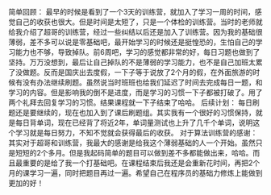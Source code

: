 简单回顾：
   最早的时候是看到了一个3天的训练营，就加入了学习一周的时间，感觉自己的收获也很大。但是时间是太短了，只是一个体检的训练营。当时的老师就给我介绍了超哥的训练营，经过一些纠结以后还是加入了训练营。因为我的基础很薄弱，差不多可以说是零基础吧，最开始学习的时候还是挺惶恐的，生怕自己的学习能力也不够，导致掉队。前6周吧，学习的感觉都非常的好，每日习题也做到了坚持。万万没想到，最后让自己掉队的不是薄弱的学习能力，也不是自己加班太累了没做题。反而是国庆出去度假，一下子等于说放了2个月的假，在外面旅游的时候有没有办法继续刷题。虽然说当时班班也给我们延迟了时间去完成每日一题，和学习的内容。但是影响我的倒不是进度，而是学习的习惯一下子都被打破了。用了两个礼拜去回复学习的习惯。结果课程就一下子结束了哈哈。
后续计划：
 每日刷题还是要继续的，现在也加入到了课后刷题组。其实我有一个很好的习惯保持，就是每日背单词，现在已经背了将近2年，单词量测试也上升了几千个单词，说明这个学习就是每日努力，不知不觉就会获得最后的收获。
对于算法训练营的感谢：
  其实对于超哥和训练营，我最大的感谢是给我这个薄弱基础的人一个开始。虽然只是短短的2个多月。但是我起码简单的题目可以做到差不多都能做出来，哈哈。而且最重要的是给了我一个打基础吧。在课程结束后我还是会重新花时间，再把2个月的课学习一遍，同时把题目再过一遍。希望自己在程序员的基础力修炼上能做到更加的好！
